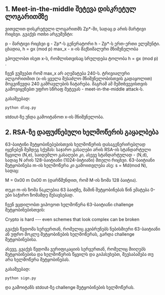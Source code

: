 ## 1. Meet-in-the-middle შეტევა დისკრეტულ ლოგარითმზე

ვითვლით დისკრეტული ლოგარითმს Zp*-ში, სადაც p არის მარტივი რიცხვი. გვაქვს ოთხი არგუმენტი:

p - მარტივი რიცხვი
g - Zp*-ს გენერატორი
h - Zp*-ს ერთ-ერთი ელემენტი. ცხადია, h = gx (mod p) 
max_x - x-ის მაქსიმალური მნიშვნელობა

ვპოულობთ ისეთ x-ს, რომლისთვისაც სრულდება ტოლობა h = gx (mod p) .

ჩვენ ვუშვებთ რომ max_x არ აღემატება 240-ს.
ტრივიალური ალგორითმით (x-ის ყველა შესაძლო მნიშვნელობისთვის გადაყოლით) მოგვიწევდა 240 გამრავლების ჩატარება. 
მაგრამ ამ შემთხვევისთვის გამოვიყენებთ უფრო სწრაფ შეტევას - meet-in-the-middle attack-ს.

გასაშვებად:
```
python dlog.py
```
stdout-ზე უნდა გამოიტანოთ x-ის მნიშვნელობა. 

## 2. RSA-ზე დაფუძნებული ხელმოწერის გაყალბება
63-ბაიტინი შეტყობინებებისთვის ხელმოწერის დასაგენერირებლად იყენებენ შემდეგ სქემას: საჯარო გასაღები არის RSA-ის სტანდარტული წყვილი (N,e), საიდუმლო გასაღები კი, ასევე სტანდარტულად - (N,d), სადაც N არის 128-ბაიტიანი (1024-ბიტიანი) მთელი რიცხვი. 63-ბაიტიანი შეტყობინება m-ის ხელმოწერა კი გამოითვლება ასე: s = Md(mod N), სადაც:

M = 0x00 m 0x00 m
(დარწმუნდით, რომ M-ის ზომა 128 ბაიტია).

თუკი m-ის ზომა ნაკლებია 63 ბაიტზე, მაშინ შეტყობინებას წინ ემატება 0-ები საჭირო ზომამდე შესავსებად.

ჩვენ ვცდილობთ ვიპოვოთ ხელმოწერა 63-ბაიტიანი challenge შეტყობინებისთვის:

Crypto is hard --- even schemes that look complex can be broken

გვაქვს წვდომა სერვერთან, რომელიც გვიბრუნებს ნებისმიერი 63-ბაიტიანი ან უფრო მოკლე შეტყობინების ხელმოწერას, გარდა challenge შეტყობინებისა.

ასევე, გვაქვს წვდომა ვერიფიკაციის სერვერთან, რომელიც მიიღებს შეტყობინებისა და ხელმოწერის წყვილს და გიპასუხებთ, შეესაბამება თუ არა ხელმოწერა შეტყობინებას.

გასაშვებად:
```
python sign.py
```
და გამოიტანს stdout-ზე challenge შეტყობინების ხელმოწერას.
